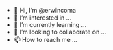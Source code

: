 - 👋 Hi, I’m @erwincoma
- 👀 I’m interested in ...
- 🌱 I’m currently learning ...
- 💞️ I’m looking to collaborate on ...
- 📫 How to reach me ...

<!---
erwincoma/erwincoma is a ✨ special ✨ repository because its `README.md` (this file) appears on your GitHub profile.
You can click the Preview link to take a look at your changes.
--->
